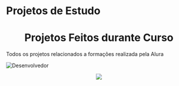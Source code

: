 # Projetos de Estudo
<h1 align="center"> Projetos Feitos durante Curso </h1>
<p>Todos os projetos relacionados a formações realizada pela Alura</p>


![Desenvolvedor](https://user-images.githubusercontent.com/47800346/194912632-ef42915f-45fb-4e6b-b301-e3e4eff0d88b.jpeg)

<p align="center">
<img src="http://img.shields.io/static/v1?label=STATUS&message=EM%20DESENVOLVIMENTO&color=GREEN&style=for-the-badge"/>
</p>
